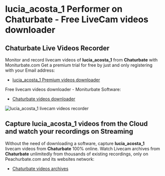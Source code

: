 # lucia_acosta_1 Performer on Chaturbate - Free LiveCam videos downloader

## Chaturbate Live Videos Recorder

Monitor and record livecam videos of **lucia_acosta_1** from **Chaturbate** with Moniturbate.com
Get a premium trial for free by just and only registering with your Email address:
* [lucia_acosta_1 Premium videos downloader](https://moniturbate.com/request-demo-licence-key.html)

Free livecam videos downloader - Moniturbate Software:
* [Chaturbate videos downloader](https://moniturbate.com/moniturbate-download-software.html)

![lucia_acosta_1 livecam videos recorder](https://peachurnet.com/templates/moniturbate-software.png)


## Capture lucia_acosta_1 videos from the Cloud and watch your recordings on Streaming

Without the need of downloading a software, capture **lucia_acosta_1** livecam videos from **Chaturbate** 100% online.
Watch Livecam archives from **Chaturbate** unlimitedly from thousands of existing recordings, only on Peachurbate.com and its websites network:
* [Chaturbate videos archives](https://peachurnet.com/)
